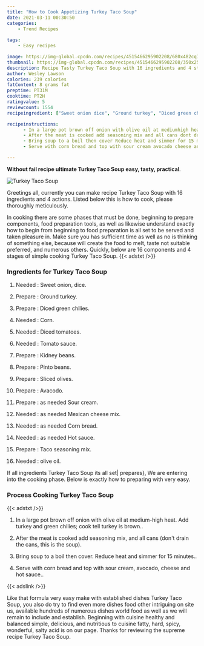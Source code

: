 ```yaml
---
title: "How to Cook Appetizing Turkey Taco Soup"
date: 2021-03-11 00:30:50
categories:
    - Trend Recipes
    
tags:
    - Easy recipes

image: https://img-global.cpcdn.com/recipes/4515466295902208/680x482cq70/turkey-taco-soup-recipe-main-photo.jpg
thumbnail: https://img-global.cpcdn.com/recipes/4515466295902208/350x250cq70/turkey-taco-soup-recipe-main-photo.jpg
description: Recipe Tasty Turkey Taco Soup with 16 ingredients and 4 stages of easy cooking.
author: Wesley Lawson
calories: 239 calories
fatContent: 8 grams fat
preptime: PT31M
cooktime: PT2H
ratingvalue: 5
reviewcount: 1554
recipeingredient: ["Sweet onion dice", "Ground turkey", "Diced green chilies", "Corn", "Diced tomatoes", "Tomato sauce", "Kidney beans", "Pinto beans", "Sliced olives", "Avacodo", "as needed Sour cream", "as needed Mexican cheese mix", "as needed Corn bread", "as needed Hot sauce", "Taco seasoning mix", "olive oil"]

recipeinstructions: 
      - In a large pot brown off onion with olive oil at mediumhigh heat Add turkey and green chilies cook tell turkey is brown 
      - After the meat is cooked add seasoning mix and all cans dont drain the cans this is the soup 
      - Bring soup to a boil then cover Reduce heat and simmer for 15 minutes 
      - Serve with corn bread and top with sour cream avocado cheese and hot sauce

---
```




**Without fail recipe ultimate Turkey Taco Soup easy, tasty, practical**. 


![Turkey Taco Soup](https://img-global.cpcdn.com/recipes/4515466295902208/680x482cq70/turkey-taco-soup-recipe-main-photo.jpg "Turkey Taco Soup")




Greetings all, currently you can make recipe Turkey Taco Soup with 16 ingredients and 4 actions. Listed below this is how to cook, please thoroughly meticulously.

In cooking there are some phases that must be done, beginning to prepare components, food preparation tools, as well as likewise understand exactly how to begin from beginning to food preparation is all set to be served and taken pleasure in. Make sure you has sufficient time as well as no is thinking of something else, because will create the food to melt, taste not suitable preferred, and numerous others. Quickly, below are 16 components and 4 stages of simple cooking Turkey Taco Soup.
{{< adstxt />}}

### Ingredients for Turkey Taco Soup


1. Needed  : Sweet onion, dice.

1. Prepare  : Ground turkey.

1. Prepare  : Diced green chilies.

1. Needed  : Corn.

1. Needed  : Diced tomatoes.

1. Needed  : Tomato sauce.

1. Prepare  : Kidney beans.

1. Prepare  : Pinto beans.

1. Prepare  : Sliced olives.

1. Prepare  : Avacodo.

1. Prepare  : as needed Sour cream.

1. Needed  : as needed Mexican cheese mix.

1. Needed  : as needed Corn bread.

1. Needed  : as needed Hot sauce.

1. Prepare  : Taco seasoning mix.

1. Needed  : olive oil.



If all ingredients Turkey Taco Soup its all set| prepares}, We are entering into the cooking phase. Below is exactly how to preparing with very easy.

### Process Cooking Turkey Taco Soup

{{< adstxt />}}


1. In a large pot brown off onion with olive oil at medium-high heat. Add turkey and green chilies; cook tell turkey is brown..



1. After the meat is cooked add seasoning mix, and all cans (don&#39;t drain the cans, this is the soup).



1. Bring soup to a boil then cover. Reduce heat and simmer for 15 minutes..



1. Serve with corn bread and top with sour cream, avocado, cheese and hot sauce..





{{< adslink />}}

Like that formula very easy make with established dishes Turkey Taco Soup, you also do try to find even more dishes food other intriguing on site us, available hundreds of numerous dishes world food as well as we will remain to include and establish. Beginning with cuisine healthy and balanced simple, delicious, and nutritious to cuisine fatty, hard, spicy, wonderful, salty acid is on our page. Thanks for reviewing the supreme recipe Turkey Taco Soup.
